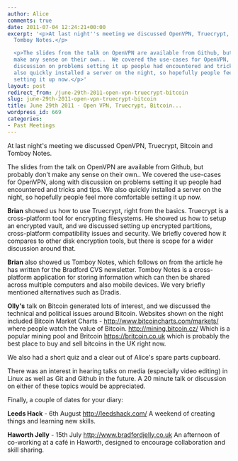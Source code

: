```yaml
---
author: Alice
comments: true
date: 2011-07-04 12:24:21+00:00
excerpt: '<p>At last night''s meeting we discussed OpenVPN, Truecrypt, Bitcoin and
  Tomboy Notes.</p>

  <p>The slides from the talk on OpenVPN are available from Github, but probably don''t
  make any sense on their own..  We covered the use-cases for OpenVPN, along with
  discussion on problems setting it up people had encountered and tricks and tips.  We
  also quickly installed a server on the night, so hopefully people feel more comfortable
  setting it up now.</p>'
layout: post
redirect_from: /june-29th-2011-open-vpn-truecrypt-bitcoin
slug: june-29th-2011-open-vpn-truecrypt-bitcoin
title: June 29th 2011 - Open VPN, Truecrypt, Bitcoin...
wordpress_id: 669
categories:
- Past Meetings
---
```


At last night's meeting we discussed OpenVPN, Truecrypt, Bitcoin and Tomboy Notes.

The slides from the talk on OpenVPN are available from Github, but probably don't make any sense on their own..  We covered the use-cases for OpenVPN, along with discussion on problems setting it up people had encountered and tricks and tips.  We also quickly installed a server on the night, so hopefully people feel more comfortable setting it up now.

<strong>Brian</strong> showed us how to use Truecrypt, right from the basics. Truecrypt is a cross-platform tool for encrypting filesystems.  He
showed us how to setup an encrypted vault, and we discussed setting up encrypted partitions, cross-platform compatibility issues and security.  We briefly covered how it compares to other disk encryption tools, but there is scope for a wider discussion around that.

<strong>Brian</strong> also showed us Tomboy Notes, which follows on from the article he has written for the Bradford CVS newsletter.  Tomboy Notes is a cross-platform application for storing information which can then be shared across multiple computers and also mobile devices.  We very briefly mentioned alternatives such as Dradis.

<strong>Olly's</strong> talk on Bitcoin generated lots of interest, and we discussed the technical and political issues around Bitcoin.  Websites shown on the night included Bitcoin Market Charts - http://www.bitcoincharts.com/markets/ where people watch the value of Bitcoin.  http://mining.bitcoin.cz/ Which is a popular mining pool and Britcoin https://britcoin.co.uk which is probably the best place to buy and sell bitcoins in the UK right now.

We also had a short quiz and a clear out of Alice's spare parts cupboard.

There was an interest in hearing talks on media (especially video editing) in Linux as well as Git and Github in the future.  A 20
minute talk or discussion on either of these topics would be appreciated.

Finally, a couple of dates for your diary:

<strong>Leeds Hack</strong> - 6th August http://leedshack.com/ A weekend of creating things and learning new skills.

<strong>Haworth Jelly</strong> - 15th July http://www.bradfordjelly.co.uk An afternoon of co-working at a café in Haworth, designed to encourage collaboration
and skill sharing.

